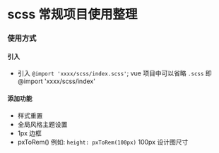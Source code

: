 # scss 常规项目使用整理

### 使用方式

#### 引入
+ 引入 `@import 'xxxx/scss/index.scss'`;
vue 项目中可以省略 `.scss` 即 @import 'xxxx/scss/index'

#### 添加功能
+ 样式重置
+ 全局风格主题设置
+ 1px 边框
+ pxToRem() 例如: `height: pxToRem(100px)` 100px 设计图尺寸
